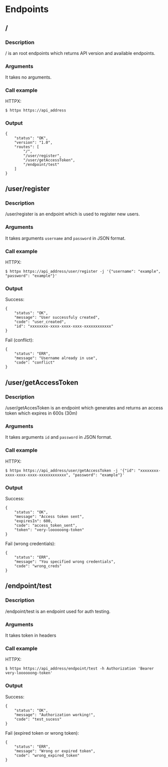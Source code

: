 # Endpoints

## /
### Description
/ is an root endpoints which returns API version and available endpoints.
### Arguments
It takes no arguments.
### Call example
HTTPX:
```
$ httpx https://api_address
```
### Output
```
{
    "status": "OK",
    "version": "1.0",
    "routes": [
        "/",
        "/user/register",
        "/user/getAccessToken",
        "/endpoint/test"
    ]
}
```
## /user/register
### Description
/user/register is an endpoint which is used to register new users.
### Arguments
It takes arguments `username` and `password` in JSON format.
### Call example
HTTPX:
```
$ httpx https://api_address/user/register -j '{"username": "example", "password": "example"}'
```
### Output
Success:
```
{
    "status": "OK",
    "message": "User successfuly created",
    "code": "user_created",
    "id": "xxxxxxxx-xxxx-xxxx-xxxx-xxxxxxxxxxxx"
}
```
Fail (conflict):
```
{
    "status": "ERR",
    "message": "Username already in use",
    "code": "conflict"
}
```

## /user/getAccessToken
### Description
/user/getAccesToken is an endpoint which generates and returns an access token which expires in 600s (30m)
### Arguments
It takes arguments `id` and `password` in JSON format.
### Call example
HTTPX:
```
$ httpx https://api_address/user/getAccessToken -j '{"id": "xxxxxxxx-xxxx-xxxx-xxxx-xxxxxxxxxxxx", "password": "example"}'
```
### Output
Success:
```
{
    "status": "OK",
    "message": "Access token sent",
    "expiresIn": 600,
    "code": "access_token_sent",
    "token": "very-loooooong-token"
}
```
Fail (wrong credentials):
```
{
    "status": "ERR",
    "message": "You specified wrong credentials",
    "code": "wrong_creds"
}
```

## /endpoint/test
### Description
/endpoint/test is an endpoint used for auth testing.
### Arguments
It takes token in headers
### Call example
HTTPX:
```
$ httpx https://api_address/endpoint/test -h Authorization 'Bearer very-loooooong-token'
```
### Output
Success: 
```
{
    "status": "OK",
    "message": "Authorization working!",
    "code": "test_sucess"
}
```
Fail (expired token or wrong token):
```
{
    "status": "ERR",
    "message": "Wrong or expired token",
    "code": "wrong_expired_token"
}
```
